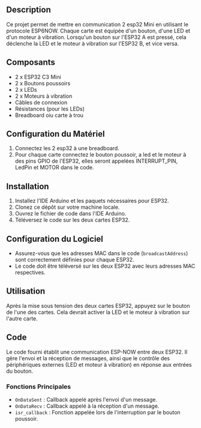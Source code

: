 ## Description

Ce projet permet de mettre en communication 2 esp32 Mini en utilisant le protocole ESP6NOW. Chaque carte est équipée d'un bouton, d'une LED et d'un moteur à vibration. Lorsqu'un bouton sur l'ESP32 A est pressé, cela déclenche la LED et le moteur à vibration sur l'ESP32 B, et vice versa.

## Composants
- 2 x ESP32 C3 Mini
- 2 x Boutons poussoirs
- 2 x LEDs
- 2 x Moteurs à vibration
- Câbles de connexion
- Résistances (pour les LEDs)
- Breadboard oiu carte à trou

## Configuration du Matériel
1. Connectez les 2 esp32 à une breadboard.
1. Pour chaque carte connectez le bouton poussoir, a led et le moteur à des pins GPIO de l'ESP32, elles seront appelées INTERRUPT_PIN, LedPin et MOTOR dans le code.

## Installation
1.	Installez l'IDE Arduino et les paquets nécessaires pour ESP32.
2. Clonez ce dépôt sur votre machine locale.
3. Ouvrez le fichier de code dans l'IDE Arduino.
4. Téléversez le code sur les deux cartes ESP32.

## Configuration du Logiciel
- Assurez-vous que les adresses MAC dans le code (`broadcastAddress`) sont correctement définies pour chaque ESP32.
- Le code doit être téléversé sur les deux ESP32 avec leurs adresses MAC respectives.

## Utilisation
Après la mise sous tension des deux cartes ESP32, appuyez sur le bouton de l'une des cartes. Cela devrait activer la LED et le moteur à vibration sur l'autre carte.

## Code
Le code fourni établit une communication ESP-NOW entre deux ESP32. Il gère l'envoi et la réception de messages, ainsi que le contrôle des périphériques externes (LED et moteur à vibration) en réponse aux entrées du bouton.

### Fonctions Principales
- `OnDataSent` : Callback appelé après l'envoi d'un message.
- `OnDataRecv` : Callback appelé à la réception d'un message.
- `isr_callback` : Fonction appelée lors de l'interruption par le bouton poussoir.

